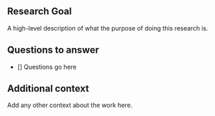 ## Research Goal
A high-level description of what the purpose of doing this research is.

## Questions to answer
- [] Questions go here

## Additional context
Add any other context about the work here.